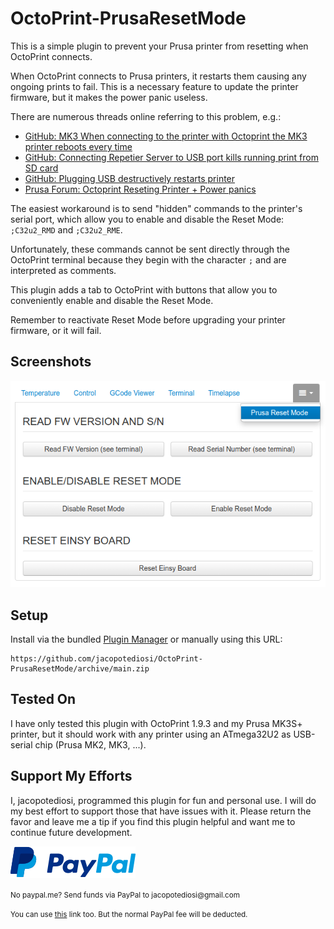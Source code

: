 # OctoPrint-PrusaResetMode

This is a simple plugin to prevent your Prusa printer from resetting when OctoPrint connects.

When OctoPrint connects to Prusa printers, it restarts them causing any ongoing prints to fail.
This is a necessary feature to update the printer firmware, but it makes the power panic useless.

There are numerous threads online referring to this problem, e.g.:
- [GitHub: MK3 When connecting to the printer with Octoprint the MK3 printer reboots every time](https://github.com/prusa3d/Prusa-Firmware/issues/1572)
- [GitHub: Connecting Repetier Server to USB port kills running print from SD card](https://github.com/prusa3d/Prusa-Firmware/issues/2374)
- [GitHub: Plugging USB destructively restarts printer](https://github.com/prusa3d/Prusa-Firmware/issues/1253)
- [Prusa Forum: Octoprint Reseting Printer + Power panics](https://forum.prusa3d.com/forum/original-prusa-i3-mk3s-mk3-user-mods-octoprint-enclosures-nozzles/octoprint-reseting-printer-power-panics/)

The easiest workaround is to send "hidden" commands to the printer's serial port, which allow you to enable and disable the Reset Mode: `;C32u2_RMD` and `;C32u2_RME`.

Unfortunately, these commands cannot be sent directly through the OctoPrint terminal because they begin with the character `;` and are interpreted as comments.

This plugin adds a tab to OctoPrint with buttons that allow you to conveniently enable and disable the Reset Mode.

Remember to reactivate Reset Mode before upgrading your printer firmware, or it will fail.


## Screenshots
![screenshot](screenshot.png)


## Setup

Install via the bundled [Plugin Manager](https://docs.octoprint.org/en/master/bundledplugins/pluginmanager.html)
or manually using this URL:

    https://github.com/jacopotediosi/OctoPrint-PrusaResetMode/archive/main.zip


## Tested On
I have only tested this plugin with OctoPrint 1.9.3 and my Prusa MK3S+ printer, but it should work with any printer using an ATmega32U2 as USB-serial chip (Prusa MK2, MK3, ...).


## Support My Efforts
I, jacopotediosi, programmed this plugin for fun and personal use. I will do my best effort to support those that have issues with it. Please return the favor and leave me a tip if you find this plugin helpful and want me to continue future development.

[![paypal](paypal-with-text.png)](https://paypal.me/jacopotediosi)

<small>No paypal.me? Send funds via PayPal to jacopotediosi&#64;gmail&#46;com

You can use [this](https://www.paypal.com/cgi-bin/webscr?cmd=_xclick&business=jacopotediosi@gmail.com) link too. But the normal PayPal fee will be deducted.
</small>
